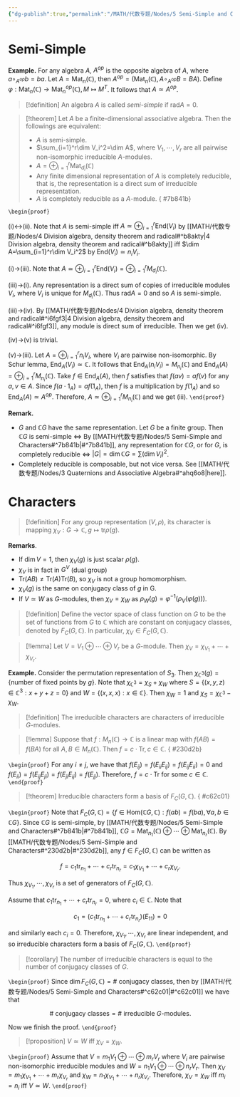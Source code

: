 ```yaml
---
{"dg-publish":true,"permalink":"/MATH/代数专题/Nodes/5 Semi-Simple and Characters/","dgPassFrontmatter":true}
---
```



# Semi-Simple

**Example.** For any algebra $A$, $A^{op}$ is the opposite algebra of $A$, where $a\circ_{A^{op}}b=ba$. Let $A=\mathrm{Mat}_n(\mathbb{C})$, then $A^{op}=(\mathrm{Mat}_n(\mathbb{C}),A\circ_{A^{op}}B=BA)$. Define $\varphi:\mathrm{Mat}_n(\mathbb{C})\to \mathrm{Mat}_n^{op}(\mathbb{C}),M\mapsto M^T$. It follows that $A\simeq A^{op}$.  

> [!definition]
> An algebra $A$ is called *semi-simple* if $\mathrm{rad}A=0$.

> [!theorem]
> Let $A$ be a finite-dimensional associative algebra. Then the followings are equivalent:
> - $A$ is semi-simple.
> - $\sum_{i=1}^r\dim V_i^2=\dim A$, where $V_1,\cdots,V_r$ are all pairwise non-isomorphic irreducible $A$-modules.
> - $A=\oplus_{i=1}^r\mathrm{Mat}_{d_i}(\mathbb{C})$
> - Any finite dimensional representation of $A$ is completely reducible, that is, the representation is a direct sum of irreducible representation.
> - $A$ is completely reducible as a $A$-module.
{ #7b841b}


`\begin{proof}`

(i)<->(ii). Note that $A$ is semi-simple iff $A\simeq\oplus_{i=1}^r\mathrm{End}(V_i)$ by [[MATH/代数专题/Nodes/4 Division algebra, density theorem and radical#^b8akty\|4 Division algebra, density theorem and radical#^b8akty]] iff $\dim A=\sum_{i=1}^r\dim V_i^2$ by $\mathrm{End}(V_i)\simeq n_iV_i$.

(i)->(iii). Note that $A\simeq\oplus_{i=1}^r\mathrm{End}(V_i)=\oplus_{i=1}^rM_{d_i}(\mathbb{C})$. 

(iii)->(i). Any representation is a direct sum of copies of irreducible modules $V_i$, where $V_i$ is unique for $M_{d_i}(\mathbb{C})$. Thus $\mathrm{rad} A=0$ and so $A$ is semi-simple.

(iii)->(iv). By [[MATH/代数专题/Nodes/4 Division algebra, density theorem and radical#^i6fgf3\|4 Division algebra, density theorem and radical#^i6fgf3]], any module is direct sum of irreducible. Then we get (iv).

(iv)->(v) is trivial. 

(v)->(iii). Let $A=\oplus_{i=1}^r n_iV_i$, where $V_i$ are pairwise non-isomorphic. By Schur lemma, $\mathrm{End}_A(V_i)\simeq \mathbb{C}$. It follows that $\mathrm{End}_A(n_iV_i)=M_{n_i}(\mathbb{C})$ and $\mathrm{End}_A(A)=\oplus_{i=1}^rM_{n_i}(\mathbb{C})$. Take $f\in\mathrm{End}_A(A)$, then $f$ satisfies that $f(av)=af(v)$ for any $a,v\in A$. Since $f(a\cdot1_A)=af(1_A)$, then $f$ is a multiplication by $f(1_A)$ and so $\mathrm{End}_A(A)\simeq A^{op}$. Therefore, $A\simeq\oplus_{i=1}^r M_{n_i}(\mathbb{C})$ and we get (iii). 
`\end{proof}`


**Remark.** 
- $G$ and $\mathbb{C}G$ have the same representation. Let $G$ be a finite group. Then $\mathbb{C}G$ is semi-simple $\iff$ By [[MATH/代数专题/Nodes/5 Semi-Simple and Characters#^7b841b\|#^7b841b]], any representation for $\mathbb{C}G$, or for $G$, is completely reducible $\iff$ $|G|=\dim\mathbb{C}G=\sum(\dim V_i)^2$. 
- Completely reducible is composable, but not vice versa. See [[MATH/代数专题/Nodes/3 Quaternions and Associative Algebra#^ahq6o8\|here]].

# Characters

> [!definition]
> For any group representation $(V,\rho)$, its character is mapping $\chi_V:G\to \mathbb{C},g\mapsto\mathrm{tr}\rho(g)$. 

**Remarks**. 
- If $\dim V=1$, then $\chi_V(g)$ is just scalar $\rho(g)$.
- $\chi_V$ is in fact in $G^V$ (dual group)
- $\mathrm{Tr}(AB)\neq\mathrm{Tr}(A)\mathrm{Tr}(B)$, so $\chi_V$ is not a group homomorphism.
- $\chi_V(g)$ is the same on conjugacy class of $g$ in G.
- If $V\simeq W$ as $G$-modules, then $\chi_V=\chi_W$ as $\rho_W(g)=\varphi^{-1}(\rho_V(\varphi(g)))$. 

> [!definition]
> Define the vector space of class function on $G$ to be the set of functions from $G$ to $\mathbb{C}$ which are constant on conjugacy classes, denoted by $F_C(G,\mathbb{C})$. In particular, $\chi_V\in F_C(G,\mathbb{C})$.

> [!lemma]
> Let $V=V_1\oplus\cdots\oplus V_r$ be a $G$-module. Then $\chi_V=\chi_{V_1}+\cdots+\chi_{V_r}$. 

**Example.** Consider the permutation representation of $S_3$. Then $\chi_{\mathbb{C}^3}(g)=\{\mbox{number of fixed points by }g\}$. Note that $\chi_{\mathbb{C}^3}=\chi_{S}+\chi_W$ where $S=\{(x,y,z)\in \mathbb{C}^3:x+y+z=0\}$ and $W=\{(x,x,x):x\in \mathbb{C}\}$. Then $\chi_W= 1$ and $\chi_S=\chi_{\mathbb{C}^3}-\chi_W$. 

> [!definition]
> The irreducible characters are characters of irreducible $G$-modules.


> [!lemma]
> Suppose that $f:M_n(\mathbb{C})\to \mathbb{C}$ is a linear map with $f(AB)=f(BA)$ for all $A,B\in M_n(\mathbb{C})$. Then $f=c\cdot \mathrm{Tr},c\in \mathbb{C}$.
{ #230d2b}


`\begin{proof}`
For any $i\neq j$, we have that $f(E_{ij})=f(E_{ii}E_{ij})=f(E_{ij}E_{ii})=0$ and $f(E_{ii})=f(E_{ij}E_{ji})=f(E_{ji}E_{ij})=f(E_{jj})$. Therefore, $f=c\cdot\mathrm{Tr}$ for some $c\in\mathbb{C}$. 
`\end{proof}`


> [!theorem]
> Irreducible characters form a basis of $F_C(G,\mathbb{C})$.
{ #c62c01}


`\begin{proof}`
Note that $F_C(G,\mathbb{C})=\{f\in\mathrm{Hom}(\mathbb{C}G,\mathbb{C}):f(ab)=f(ba),\forall a,b\in \mathbb{C}G\}$. Since $\mathbb{C}G$ is semi-simple, by [[MATH/代数专题/Nodes/5 Semi-Simple and Characters#^7b841b\|#^7b841b]], $\mathbb{C}G=\mathrm{Mat}_{n_1}(\mathbb{C})\oplus\cdots\oplus\mathrm{Mat}_{n_r}(\mathbb{C})$. By [[MATH/代数专题/Nodes/5 Semi-Simple and Characters#^230d2b\|#^230d2b]], any $f\in F_C(G,\mathbb{C})$ can be written as 

$$f=c_1\mathrm{tr}_{n_1}+\cdots+c_r\mathrm{tr}_{n_r}=c_1\chi_{V_1}+\cdots+c_r\chi_{V_r}.$$

Thus $\chi_{V_1},\cdots,\chi_{V_r}$ is a set of generators of $F_C(G,\mathbb{C})$. 

Assume that $c_1\mathrm{tr}_{n_1}+\cdots+c_r\mathrm{tr}_{n_r}=0$, where $c_i\in \mathbb{C}$. Note that 

$$c_1=(c_1\mathrm{tr}_{n_1}+\cdots+c_r\mathrm{tr}_{n_r})(E_{11})=0$$

and similarly each $c_i=0$. Therefore, $\chi_{V_1},\cdots,\chi_{V_r}$ are linear independent, and so irreducible characters form a basis of $F_C(G,\mathbb{C})$.
`\end{proof}`


> [!corollary]
> The number of irreducible characters is equal to the number of conjugacy classes of $G$.

`\begin{proof}`
Since $\dim F_C(G,\mathbb{C})=\#\mbox{ conjugacy classes}$, then by [[MATH/代数专题/Nodes/5 Semi-Simple and Characters#^c62c01\|#^c62c01]] we have that 

$$\#\mbox{ conjugacy classes}=\#\mbox{ irreducible }G\mbox{-modules}.$$

Now we finish the proof.
`\end{proof}`


> [!proposition]
> $V\simeq W$ iff $\chi_V=\chi_W$.

`\begin{proof}`
Assume that $V=m_1V_1\oplus\cdots\oplus m_rV_r$ where $V_i$ are pairwise non-isomorphic irreducible modules and $W=n_1V_1\oplus\cdots\oplus n_r V_r$. Then $\chi_V=m_1\chi_{V_1}+\cdots+m_r\chi_{V_r}$ and $\chi_{W}=n_1\chi_{V_1}+\cdots+n_r\chi_{V_r}$. Therefore, $\chi_V=\chi_W$ iff $m_i=n_i$ iff $V\simeq W$. 
`\end{proof}`

